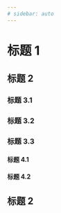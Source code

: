 ```yaml
---
# sidebar: auto
---
```


# 标题 1

## 标题 2

### 标题 3.1

### 标题 3.2

### 标题 3.3

#### 标题 4.1

#### 标题 4.2

## 标题 2
